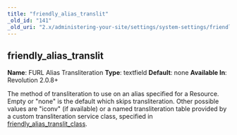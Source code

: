 ```yaml
---
title: "friendly_alias_translit"
_old_id: "141"
_old_uri: "2.x/administering-your-site/settings/system-settings/friendly_alias_translit"
---
```


## friendly\_alias\_translit

**Name**: FURL Alias Transliteration 
**Type**: textfield 
**Default**: none 
**Available In**: Revolution 2.0.8+

The method of transliteration to use on an alias specified for a Resource. Empty or "none" is the default which skips transliteration. Other possible values are "iconv" (if available) or a named transliteration table provided by a custom transliteration service class, specified in [friendly\_alias\_translit\_class](building-sites/settings/friendly_alias_translit_class "friendly_alias_translit_class").
